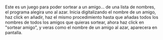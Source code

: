 Este es un juego para poder sortear a un amigo... de una lista de nombres, el programa alegira uno al azar.
Inicia digitalizando el nombre de un amigo, 
haz click en añadir, 
haz el mismo procedimiento hasta que añadas todos los nombres de todos los amigos que quieras sortear, 
ahora haz click en "sortear amigo", 
y veras como el nombre de un amigo al azar, aparecera en pantalla.
